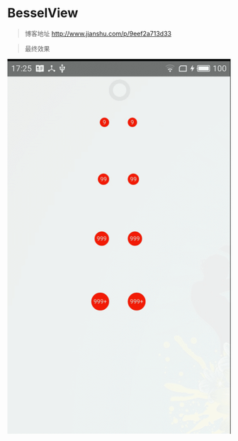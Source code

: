 # BesselView

> 博客地址 http://www.jianshu.com/p/9eef2a713d33


> 最终效果

![QQ一键下班](https://github.com/Alex-Cin/BesselView/blob/master/preview/%E9%BC%BB%E6%B6%95%E8%99%AB%E6%95%88%E6%9E%9C.gif)
